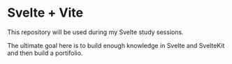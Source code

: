 # Svelte + Vite

This repository will be used during my Svelte study sessions.

The ultimate goal here is to build enough knowledge in Svelte and SvelteKit and then build a portifolio.
